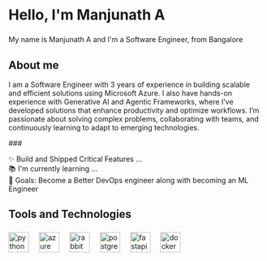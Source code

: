 <h1 align="left">Hello, I'm Manjunath A</h1>

###

<p align="left">My name is Manjunath A and I'm a Software Engineer, from Bangalore</p>

###

<h2 align="left">About me</h2>
<p align="left"><p>I am a Software Engineer with 3 years of experience in building scalable and efficient solutions using Microsoft Azure. I also have hands-on experience with Generative AI and Agentic Frameworks, where I’ve developed solutions that enhance productivity and optimize workflows. I’m passionate about solving complex problems, collaborating with teams, and continuously learning to adapt to emerging technologies.</p>
###

<p align="left">✨ Build and Shipped Critical Features ...<br>📚 I'm currently learning ...<br>🎯 Goals: Become a Better DevOps engineer along with becoming an ML Engineer <br></p>

###

<h2 align="left">Tools and Technologies </h2>

###

<div align="left">
<!-- Python -->
<img src="https://cdn.jsdelivr.net/gh/devicons/devicon/icons/python/python-original.svg" height="40" alt="python logo" />
<img width="12" />

<!-- Azure -->
<img src="https://cdn.jsdelivr.net/gh/devicons/devicon/icons/azure/azure-original.svg" height="40" alt="azure logo" />
<img width="12" />

<!-- RabbitMQ -->
<img src="https://cdn.jsdelivr.net/gh/devicons/devicon/icons/rabbitmq/rabbitmq-original.svg" height="40" alt="rabbitmq logo" />
<img width="12" />

<!-- PostgreSQL -->
<img src="https://cdn.jsdelivr.net/gh/devicons/devicon/icons/postgresql/postgresql-original.svg" height="40" alt="postgresql logo" />
<img width="12" />

<!-- FastAPI -->
<img src="https://cdn.jsdelivr.net/gh/devicons/devicon/icons/fastapi/fastapi-original.svg" height="40" alt="fastapi logo" />
<img width="12" />

<!-- Docker -->
<img src="https://cdn.jsdelivr.net/gh/devicons/devicon/icons/docker/docker-original.svg" height="40" alt="docker logo" />
<img width="12" />


</div>

###
